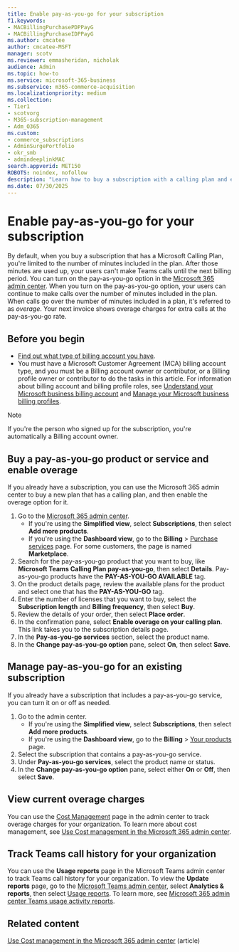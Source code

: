 ```yaml
---
title: Enable pay-as-you-go for your subscription
f1.keywords: 
- MACBillingPurchasePDPPayG
- MACBillingPurchaseIDPPayG
ms.author: cmcatee
author: cmcatee-MSFT
manager: scotv
ms.reviewer: emmasheridan, nicholak
audience: Admin
ms.topic: how-to
ms.service: microsoft-365-business
ms.subservice: m365-commerce-acquisition
ms.localizationpriority: medium
ms.collection:
- Tier1
- scotvorg
- M365-subscription-management
- Adm_O365
ms.custom:
- commerce_subscriptions
- AdminSurgePortfolio
- okr_smb
- admindeeplinkMAC
search.appverid: MET150
ROBOTS: noindex, nofollow
description: "Learn how to buy a subscription with a calling plan and enable overage for Microsoft Teams calls."
ms.date: 07/30/2025
---
```


# Enable pay-as-you-go for your subscription

By default, when you buy a subscription that has a Microsoft Calling Plan, you're limited to the number of minutes included in the plan. After those minutes are used up, your users can't make Teams calls until the next billing period. You can turn on the pay-as-you-go option in the <a href="https://go.microsoft.com/fwlink/p/?linkid=2024339" target="_blank">Microsoft 365 admin center</a>. When you turn on the pay-as-you-go option, your users can continue to make calls over the number of minutes included in the plan. When calls go over the number of minutes included in a plan, it's referred to as *overage*. Your next invoice shows overage charges for extra calls at the pay-as-you-go rate.

## Before you begin

- [Find out what type of billing account you have](../manage-billing-accounts.md#view-my-billing-accounts).
- You must have a Microsoft Customer Agreement (MCA) billing account type, and you must be a Billing account owner or contributor, or a Billing profile owner or contributor to do the tasks in this article. For information about billing account and billing profile roles, see [Understand your Microsoft business billing account](../manage-billing-accounts.md) and [Manage your Microsoft business billing profiles](../billing-and-payments/manage-billing-profiles.md).

> [!NOTE]
> If you're the person who signed up for the subscription, you're automatically a Billing account owner.

## Buy a pay-as-you-go product or service and enable overage

If you already have a subscription, you can use the Microsoft 365 admin center to buy a new plan that has a calling plan, and then enable the overage option for it.

1. Go to the <a href="https://go.microsoft.com/fwlink/p/?linkid=2024339" target="_blank">Microsoft 365 admin center</a>.
   - If you're using the **Simplified view**, select **Subscriptions**, then select **Add more products**.
   - If you're using the **Dashboard view**, go to the **Billing** > <a href="https://go.microsoft.com/fwlink/p/?linkid=868433" target="_blank">Purchase services</a> page. For some customers, the page is named **Marketplace**.
2. Search for the pay-as-you-go product that you want to buy, like **Microsoft Teams Calling Plan pay-as-you-go**, then select **Details**. Pay-as-you-go products have the **PAY-AS-YOU-GO AVAILABLE** tag.
3. On the product details page, review the available plans for the product and select one that has the **PAY-AS-YOU-GO** tag.
4. Enter the number of licenses that you want to buy, select the **Subscription length** and **Billing frequency**, then select **Buy**.
5. Review the details of your order, then select **Place order**.
6. In the confirmation pane, select **Enable overage on your calling plan**. This link takes you to the subscription details page.
7. In the **Pay-as-you-go services** section, select the product name.
8. In the **Change pay-as-you-go option** pane, select **On**, then select **Save**.

## Manage pay-as-you-go for an existing subscription

If you already have a subscription that includes a pay-as-you-go service, you can turn it on or off as needed.

1. Go to the admin center.
   - If you're using the **Simplified view**, select **Subscriptions**, then select **Add more products**.
   - If you're using the **Dashboard view**, go to the **Billing** > <a href="https://go.microsoft.com/fwlink/p/?linkid=842054" target="_blank">Your products</a> page.
2. Select the subscription that contains a pay-as-you-go service.
3. Under **Pay-as-you-go services**, select the product name or status.
4. In the **Change pay-as-you-go option** pane, select either **On** or **Off**, then select **Save**.

## View current overage charges

You can use the <a href="https://go.microsoft.com/fwlink/p/?linkid=2201187" target="_blank">Cost Management</a> page in the admin center to track overage charges for your organization. To learn more about cost management, see [Use Cost management in the Microsoft 365 admin center](../use-cost-mgmt.md).

## Track Teams call history for your organization

You can use the **Usage reports** page in the Microsoft Teams admin center to track Teams call history for your organization. To view the **Update reports** page, go to the <a href="https://go.microsoft.com/fwlink/p/?linkid=2066851" target="_blank">Microsoft Teams admin center</a>, select **Analytics & reports**, then select <a href="https://admin.teams.microsoft.com/analytics/reports" target="_blank">Usage reports</a>. To learn more, see [Microsoft 365 admin center Teams usage activity reports](../../admin/activity-reports/microsoft-teams-usage-activity.md).

## Related content

[Use Cost management in the Microsoft 365 admin center](../use-cost-mgmt.md) (article)
